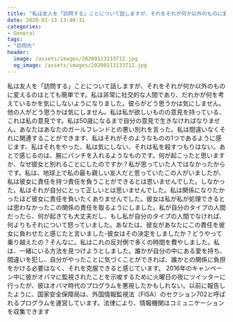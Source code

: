 ```yaml
---
title: "私は友人を「訪問する」ことについて話しますが、それをそれが何か以外のものに変えるのはとても簡単です。"
date: 2020-01-13 13:40:31
categories:
- General
tags:
- "訪問先"
header:
  image: /assets/images/20200113133712.jpg
  og_image: /assets/images/20200113133712.jpg
---
```


私は友人を「訪問する」ことについて話しますが、それをそれが何か以外のものに変えるのはとても簡単です。私は非常に社交的な人間であり、だれかが何を考えているかを気にしないようになりました。彼らがどう思うかは気にしません。他の人がどう思うかは気にしません。私は私が欲しいものの意見を持っている、これは私の意見です。私は50歳になるまで自分の意見で生きなければなりません。あなたはあなたのガールフレンドとの悪い別れを言った。私は間違いなくそれに関連することができます、私はそれがそのようなものの1つであるように感じます、私はそれをやった、私は気にしない、それは私を殺すつもりはない。あとで感じるのは、腕にパンチを入れるようなものです。何が起こったと思いますか、なぜ彼女と別れることにしたのですか？私が思っていた人ではなかったからです。私は、地球上で私の最も親しい友人だと思っていたこの人がいましたが、私は彼女に責任を持つ責任を負うことができるとは思いませんでした。しなかった。私はそれが自分にとって正しいとは思いませんでした。私は関係になりたかったほど彼女に責任を負いたくありませんでした。彼女は私が私が処理できるとは思わなかったこの関係の責任を取るようにしました。私が自分のタイプの人間だったら、何が起きても大丈夫だし、もし私が自分のタイプの人間でなければ、何よりもそれについて怒っていました。あなたは、彼女があなたにこの責任を彼女に負わせたと感じたと言いました-彼女はその決定をしましたか？どうやって乗り越えたの？そんなに。私はこれの反対側で多くの時間を費やしました。私は、一緒にいる方法を見つけようとしました。誰かが自分の中にある愛を持ち、間違いを犯し、自分がやったことに気づくことができれば、誰かとの関係に負担をかける必要はなく、それを克服できると感じています。 2016年のキャンペーン中に彼がオバマに監視されたことを示唆するために火曜日の夜にツイッターに行ったが、彼はオバマ時代のプログラムを悪視したかもしれない。以前に報告したように、国家安全保障局は、外国情報監視法（FISA）のセクション702と呼ばれるプログラムを運営しています。法律により、情報機関はコミュニケーションを収集できます
